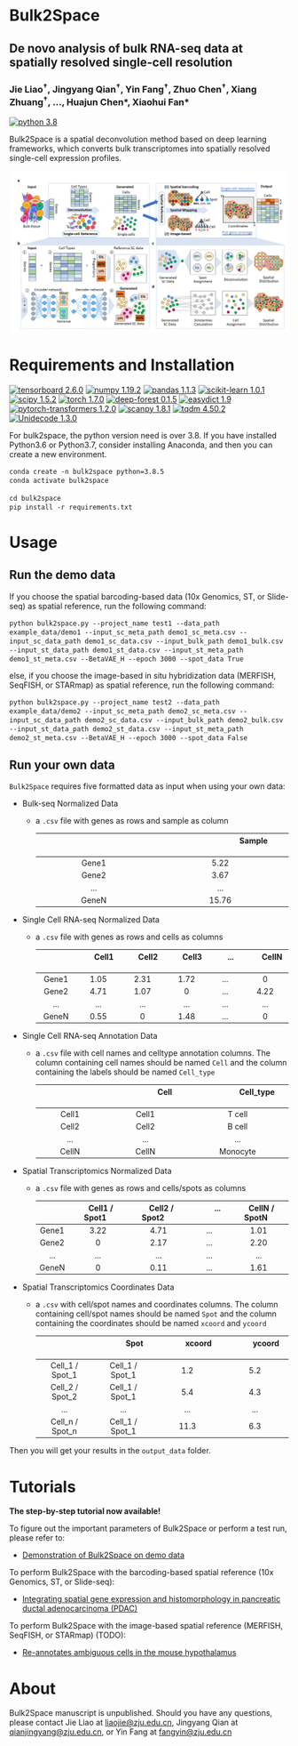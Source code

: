# Bulk2Space

## De novo analysis of bulk RNA-seq data at spatially resolved single-cell resolution 
### Jie Liao<sup>†</sup>,  Jingyang Qian<sup>†</sup>, Yin Fang<sup>†</sup>, Zhuo Chen<sup>†</sup>, Xiang Zhuang<sup>†</sup>, ..., Huajun Chen\*, Xiaohui Fan*

[![python 3.8](https://img.shields.io/badge/python-3.8-brightgreen)](https://www.python.org/) 

Bulk2Space is a spatial deconvolution method based on deep learning frameworks, which converts bulk transcriptomes into spatially resolved single-cell expression profiles.

![Image text](images/overview.png)

# Requirements and Installation
[![tensorboard 2.6.0](https://img.shields.io/badge/tensorboard-2.6.0-brightgreen)](https://pypi.org/project/tensorboard/) [![numpy 1.19.2](https://img.shields.io/badge/numpy-1.19.2-green)](https://github.com/numpy/numpy) [![pandas 1.1.3](https://img.shields.io/badge/pandas-1.1.3-yellowgreen)](https://github.com/pandas-dev/pandas) [![scikit-learn 1.0.1](https://img.shields.io/badge/scikit--learn-1.0.1-yellow)](https://github.com/scikit-learn/scikit-learn) [![scipy 1.5.2](https://img.shields.io/badge/scipy-1.5.2-orange)](https://github.com/scipy/scipy) [![torch 1.7.0](https://img.shields.io/badge/torch-1.7.0-red)](https://github.com/pytorch/pytorch) [![deep-forest 0.1.5](https://img.shields.io/badge/deep--forest-0.1.5-success)](https://pypi.org/project/deep-forest/) [![easydict 1.9](https://img.shields.io/badge/easydict-1.9-informational)](https://pypi.org/project/easydict/) [![pytorch-transformers 1.2.0](https://img.shields.io/badge/pytorch--transformers-1.2.0-blueviolet)](https://pypi.org/project/pytorch-transformers/) [![scanpy 1.8.1](https://img.shields.io/badge/scanpy-1.8.1-ff69b4)](https://pypi.org/project/scanpy/) [![tqdm 4.50.2](https://img.shields.io/badge/tqdm-4.50.2-9cf)](https://pypi.org/project/tqdm/) [![Unidecode 1.3.0](https://img.shields.io/badge/Unidecode-1.3.0-inactive)](https://pypi.org/project/Unidecode/) 

For bulk2space, the python version need is over 3.8. If you have installed Python3.6 or Python3.7, consider installing Anaconda, and then you can create a new environment.
```
conda create -n bulk2space python=3.8.5
conda activate bulk2space

cd bulk2space
pip install -r requirements.txt 
```

# Usage

## Run the demo data
If you choose the spatial barcoding-based data (10x Genomics, ST, or Slide-seq) as spatial reference, run the following command:
```
python bulk2space.py --project_name test1 --data_path example_data/demo1 --input_sc_meta_path demo1_sc_meta.csv --input_sc_data_path demo1_sc_data.csv --input_bulk_path demo1_bulk.csv --input_st_data_path demo1_st_data.csv --input_st_meta_path demo1_st_meta.csv --BetaVAE_H --epoch 3000 --spot_data True
```

else, if you choose the image-based in situ hybridization data (MERFISH, SeqFISH, or STARmap) as spatial reference, run the following command:
```
python bulk2space.py --project_name test2 --data_path example_data/demo2 --input_sc_meta_path demo2_sc_meta.csv --input_sc_data_path demo2_sc_data.csv --input_bulk_path demo2_bulk.csv --input_st_data_path demo2_st_data.csv --input_st_meta_path demo2_st_meta.csv --BetaVAE_H --epoch 3000 --spot_data False
```

## Run your own data
`Bulk2Space` requires five formatted data as input when using your own data:
* Bulk-seq Normalized Data
  * a `.csv` file with genes as rows and sample as column
        
      |<img width=120/> <img width=120/>|<img width=120/>Sample<img width=120/>| 
      | :-----: | :-----: | 
      | Gene1 | 5.22 |
      | Gene2 | 3.67 |
      | ... | ... |
      | GeneN | 15.76 |
  
* Single Cell RNA-seq Normalized Data
  * a `.csv` file with genes as rows and cells as columns
  
      |<img width=30/> <img width=30/>|<img width=20/>Cell1<img width=20/>|<img width=20/>Cell2<img width=20/>|<img width=20/>Cell3<img width=20/>|<img width=20/>...<img width=25/>|<img width=25/>CellN<img width=20/>| 
      | :-----: | :-----: | :-----: | :-----: | :-----: | :-----: | 
      | Gene1 | 1.05 | 2.31 | 1.72 | ... | 0 |
      | Gene2 | 4.71 | 1.07 | 0 | ... | 4.22 |
      | ... | ... | ... | ... | ... | ... |
      | GeneN | 0.55 | 0 | 1.48 | ... | 0 |

* Single Cell RNA-seq Annotation Data
  * a `.csv` file with cell names and celltype annotation columns. The column containing cell names should be named `Cell` and the column containing the labels should be named `Cell_type` 

      |<img width=65/> <img width=65/>|<img width=70/>Cell<img width=70/>|<img width=70/>Cell_type<img width=70/>|
      | :-----: | :-----: | :-----: |
      | Cell1 | Cell1 | T cell |
      | Cell2 | Cell2 | B cell |
      | ... | ... | ... |
      | CellN | CellN | Monocyte |

* Spatial Transcriptomics Normalized Data
  * a `.csv` file with genes as rows and cells/spots as columns 

      |<img width=20/> <img width=20/>|<img width=10/>Cell1 / Spot1<img width=10/>|<img width=10/>Cell2 / Spot2<img width=20/>|<img width=30/>...<img width=30/>|<img width=10/>CellN / SpotN<img width=10/>| 
      | :-----: | :-----: | :-----: | :-----: | :-----: |
      | Gene1 | 3.22 | 4.71 | ... | 1.01 |
      | Gene2 | 0 | 2.17 | ... | 2.20 |
      | ... | ... | ... | ... | ... |
      | GeneN | 0 | 0.11 | ... | 1.61 |

* Spatial Transcriptomics Coordinates Data
  * a `.csv` with cell/spot names and coordinates columns. The column containing cell/spot names should be named `Spot` and the column containing the coordinates should be named `xcoord` and `ycoord`

    |<img width=50/> <img width=50/>|<img width=40/>Spot<img width=40/>|<img width=40/>xcoord<img width=40/>|<img width=40/>ycoord<img width=40/>|
    | :-----: | :-----: | :-----: | :-----: |
    | Cell_1 / Spot_1 | Cell_1 / Spot_1 | 1.2 | 5.2 |
    | Cell_2 / Spot_2 | Cell_1 / Spot_1 |5.4 | 4.3 |
    | ... | ... | ... | ... |
    | Cell_n / Spot_n | Cell_1 / Spot_1 | 11.3 | 6.3 |
  
Then you will get your results in the `output_data` folder.

# Tutorials
**The step-by-step tutorial now available!**

To figure out the important parameters of Bulk2Space or perform a test run, please refer to:
* [Demonstration of Bulk2Space on demo data](bulk2space/tutorial/demo.ipynb)

To perform Bulk2Space with the barcoding-based spatial reference (10x Genomics, ST, or Slide-seq):

* [Integrating spatial gene expression and histomorphology in pancreatic ductal adenocarcinoma (PDAC)](bulk2space/tutorial/PDAC_analysis.ipynb)

To perform Bulk2Space with the image-based spatial reference (MERFISH, SeqFISH, or STARmap) (TODO):

* [Re-annotates ambiguous cells in the mouse hypothalamus]()

# About
Bulk2Space manuscript is unpublished. Should you have any questions, please contact Jie Liao at liaojie@zju.edu.cn, Jingyang Qian at qianjingyang@zju.edu.cn, or Yin Fang at fangyin@zju.edu.cn
